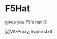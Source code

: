 # F5Hat
gives you F5's hat :3

![VA-Proxy_hvpnrnJxtl](https://github.com/user-attachments/assets/8e3dd908-f34a-459d-b37f-03b5540ee139)
